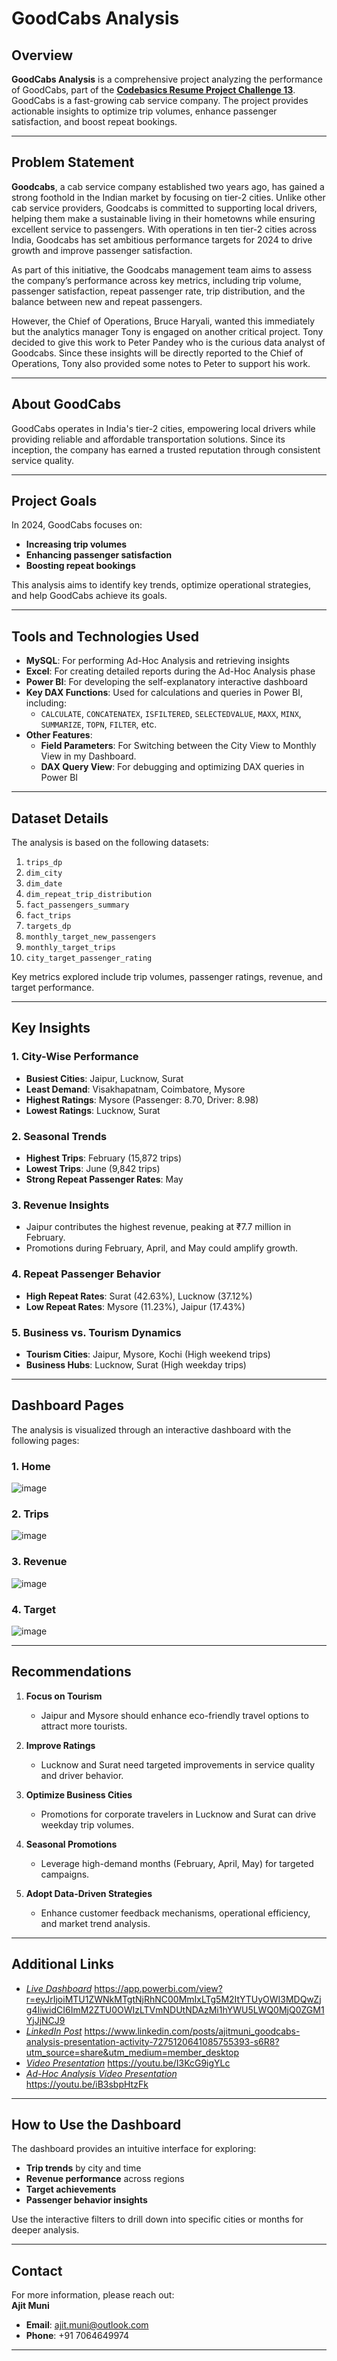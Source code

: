 # GoodCabs Analysis

## Overview  
**GoodCabs Analysis** is a comprehensive project analyzing the performance of GoodCabs, part of the **[Codebasics Resume Project Challenge 13](https://codebasics.io/challenge/codebasics-resume-project-challenge)**. GoodCabs is a fast-growing cab service company. The project provides actionable insights to optimize trip volumes, enhance passenger satisfaction, and boost repeat bookings.

---

## Problem Statement
**Goodcabs**, a cab service company established two years ago, has gained a strong foothold in the Indian market by focusing on tier-2 cities. Unlike other cab service providers, Goodcabs is committed to supporting local drivers, helping them make a sustainable living in their hometowns while ensuring excellent service to passengers. With operations in ten tier-2 cities across India, Goodcabs has set ambitious performance targets for 2024 to drive growth and improve passenger satisfaction.

As part of this initiative, the Goodcabs management team aims to assess the company’s performance across key metrics, including trip volume, passenger satisfaction, repeat passenger rate, trip distribution, and the balance between new and repeat passengers.

However, the Chief of Operations, Bruce Haryali, wanted this immediately but the analytics manager Tony is engaged on another critical project. Tony decided to give this work to Peter Pandey who is the curious data analyst of Goodcabs. Since these insights will be directly reported to the Chief of Operations, Tony also provided some notes to Peter to support his work.

---

## About GoodCabs  
GoodCabs operates in India's tier-2 cities, empowering local drivers while providing reliable and affordable transportation solutions. Since its inception, the company has earned a trusted reputation through consistent service quality.

---

## Project Goals  
In 2024, GoodCabs focuses on:  
- **Increasing trip volumes**  
- **Enhancing passenger satisfaction**  
- **Boosting repeat bookings**  

This analysis aims to identify key trends, optimize operational strategies, and help GoodCabs achieve its goals.

---

## Tools and Technologies Used
- **MySQL**: For performing Ad-Hoc Analysis and retrieving insights
- **Excel**: For creating detailed reports during the Ad-Hoc Analysis phase
- **Power BI**: For developing the self-explanatory interactive dashboard
- **Key DAX Functions**: Used for calculations and queries in Power BI, including:
   - `CALCULATE`, `CONCATENATEX`, `ISFILTERED`, `SELECTEDVALUE`, `MAXX`, `MINX`, `SUMMARIZE`, `TOPN`, `FILTER`, etc.
- **Other Features**:
   - **Field Parameters**: For Switching between the City View to Monthly View in my Dashboard.
   - **DAX Query View**: For debugging and optimizing DAX queries in Power BI

---

## Dataset Details  
The analysis is based on the following datasets:  
1. `trips_dp`  
2. `dim_city`  
3. `dim_date`  
4. `dim_repeat_trip_distribution`  
5. `fact_passengers_summary`  
6. `fact_trips`  
7. `targets_dp`  
8. `monthly_target_new_passengers`  
9. `monthly_target_trips`  
10. `city_target_passenger_rating`  

Key metrics explored include trip volumes, passenger ratings, revenue, and target performance.

---

## Key Insights  
### 1. **City-Wise Performance**  
- **Busiest Cities**: Jaipur, Lucknow, Surat  
- **Least Demand**: Visakhapatnam, Coimbatore, Mysore  
- **Highest Ratings**: Mysore (Passenger: 8.70, Driver: 8.98)  
- **Lowest Ratings**: Lucknow, Surat  

### 2. **Seasonal Trends**  
- **Highest Trips**: February (15,872 trips)  
- **Lowest Trips**: June (9,842 trips)  
- **Strong Repeat Passenger Rates**: May  

### 3. **Revenue Insights**  
- Jaipur contributes the highest revenue, peaking at ₹7.7 million in February.  
- Promotions during February, April, and May could amplify growth.  

### 4. **Repeat Passenger Behavior**  
- **High Repeat Rates**: Surat (42.63%), Lucknow (37.12%)  
- **Low Repeat Rates**: Mysore (11.23%), Jaipur (17.43%)  

### 5. **Business vs. Tourism Dynamics**  
- **Tourism Cities**: Jaipur, Mysore, Kochi (High weekend trips)  
- **Business Hubs**: Lucknow, Surat (High weekday trips)

---

## Dashboard Pages  
The analysis is visualized through an interactive dashboard with the following pages:  
### 1. **Home**  
![image](https://github.com/user-attachments/assets/5c677cc7-c802-4e74-8d62-8f258970b2f4)

### 2. **Trips**  
![image](https://github.com/user-attachments/assets/d389765c-7945-4777-86c3-9e0c7b7829e8)
 
### 3. **Revenue**  
![image](https://github.com/user-attachments/assets/d33ad039-615c-4d25-8f47-3ba8291eafd1)
 
### 4. **Target**  
![image](https://github.com/user-attachments/assets/0379a63b-95a5-43ad-a219-82785f0362e0)
 
---

## Recommendations  
1. **Focus on Tourism**  
   - Jaipur and Mysore should enhance eco-friendly travel options to attract more tourists.  

2. **Improve Ratings**  
   - Lucknow and Surat need targeted improvements in service quality and driver behavior.  

3. **Optimize Business Cities**  
   - Promotions for corporate travelers in Lucknow and Surat can drive weekday trip volumes.  

4. **Seasonal Promotions**  
   - Leverage high-demand months (February, April, May) for targeted campaigns.  

5. **Adopt Data-Driven Strategies**  
   - Enhance customer feedback mechanisms, operational efficiency, and market trend analysis.

---

## Additional Links  
- *[Live Dashboard](#)* 
https://app.powerbi.com/view?r=eyJrIjoiMTU1ZWNkMTgtNjRhNC00MmIxLTg5M2ItYTUyOWI3MDQwZjg4IiwidCI6ImM2ZTU0OWIzLTVmNDUtNDAzMi1hYWU5LWQ0MjQ0ZGM1YjJjNCJ9 
- *[LinkedIn Post](#)*
https://www.linkedin.com/posts/ajitmuni_goodcabs-analysis-presentation-activity-7275120641085755393-s6R8?utm_source=share&utm_medium=member_desktop  
- *[Video Presentation](#)* 
https://youtu.be/I3KcG9igYLc 
- *[Ad-Hoc Analysis Video Presentation](#)*  
https://youtu.be/iB3sbpHtzFk
---

## How to Use the Dashboard  
The dashboard provides an intuitive interface for exploring:  
- **Trip trends** by city and time  
- **Revenue performance** across regions  
- **Target achievements**  
- **Passenger behavior insights**  

Use the interactive filters to drill down into specific cities or months for deeper analysis.

---

## Contact  
For more information, please reach out:  
**Ajit Muni**  
- **Email**: ajit.muni@outlook.com  
- **Phone**: +91 7064649974  

---
